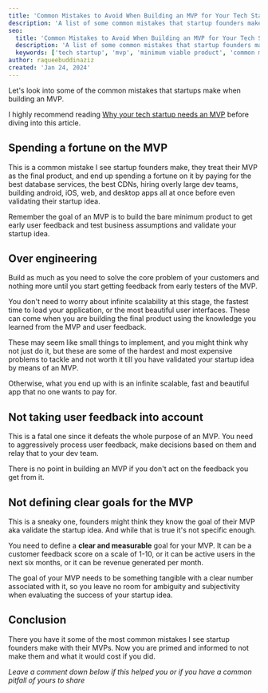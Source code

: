 ```yaml
---
title: 'Common Mistakes to Avoid When Building an MVP for Your Tech Startup'
description: 'A list of some common mistakes that startup founders make when building an MVP'
seo:
  title: 'Common Mistakes to Avoid When Building an MVP for Your Tech Startup'
  description: 'A list of some common mistakes that startup founders make when building an MVP'
  keywords: ['tech startup', 'mvp', 'minimum viable product', 'common mistakes', 'startup']
author: raqueebuddinaziz
created: 'Jan 24, 2024'
---
```


Let's look into some of the common mistakes that startups make when building an MVP.

I highly recommend reading [Why your tech startup needs an MVP](/blog/2024/01/16/why-your-tech-startup-needs-a-mvp) before diving into this article.

## Spending a fortune on the MVP

This is a common mistake I see startup founders make,
they treat their MVP as the final product,
and end up spending a fortune on it by paying for the best database services, the best CDNs, hiring overly large dev teams, building android, iOS, web, and desktop apps all at once before even validating their startup idea.

Remember the goal of an MVP is to build the bare minimum product to get early user feedback and test business assumptions and validate your startup idea.

## Over engineering

Build as much as you need to solve the core problem of your customers and nothing more until you start getting feedback from early testers of the MVP.

You don't need to worry about infinite scalability at this stage, the fastest time to load your application, or the most beautiful user interfaces.
These can come when you are building the final product using the knowledge you learned from the MVP and user feedback.

These may seem like small things to implement, and you might think why not just do it,
but these are some of the hardest and most expensive problems to tackle and not worth it till you have validated your startup idea by means of an MVP.

Otherwise, what you end up with is an infinite scalable, fast and beautiful app that no one wants to pay for.

## Not taking user feedback into account

This is a fatal one since it defeats the whole purpose of an MVP.
You need to aggressively process user feedback,
make decisions based on them and relay that to your dev team.

There is no point in building an MVP if you don't act on the feedback you get from it.

## Not defining clear goals for the MVP

This is a sneaky one, founders might think they know the goal of their MVP aka validate the startup idea.
And while that is true it's not specific enough.

You need to define a **clear and measurable** goal for your MVP.
It can be a customer feedback score on a scale of 1-10,
or it can be active users in the next six months,
or it can be revenue generated per month.

The goal of your MVP needs to be something tangible with a clear number associated with it,
so you leave no room for ambiguity and subjectivity when evaluating the success of your startup idea.

## Conclusion

There you have it some of the most common mistakes I see startup founders make with their MVPs.
Now you are primed and informed to not make them and what it would cost if you did.

_Leave a comment down below if this helped you or if you have a common pitfall of yours to share_
